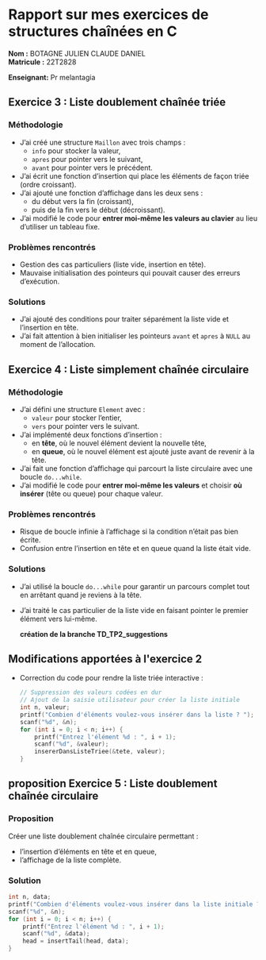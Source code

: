 # Rapport sur mes exercices de structures chaînées en C

**Nom :** BOTAGNE JULIEN CLAUDE DANIEL  
**Matricule :** 22T2828  

**Enseignant:**  Pr melantagia 

## Exercice 3 : Liste doublement chaînée triée

### Méthodologie
- J’ai créé une structure `Maillon` avec trois champs :  
  - `info` pour stocker la valeur,  
  - `apres` pour pointer vers le suivant,  
  - `avant` pour pointer vers le précédent.  
- J’ai écrit une fonction d’insertion qui place les éléments de façon triée (ordre croissant).  
- J’ai ajouté une fonction d’affichage dans les deux sens :  
  - du début vers la fin (croissant),  
  - puis de la fin vers le début (décroissant).  
- J’ai modifié le code pour **entrer moi-même les valeurs au clavier** au lieu d’utiliser un tableau fixe.  

### Problèmes rencontrés
- Gestion des cas particuliers (liste vide, insertion en tête).  
- Mauvaise initialisation des pointeurs qui pouvait causer des erreurs d’exécution.  

### Solutions
- J’ai ajouté des conditions pour traiter séparément la liste vide et l’insertion en tête.  
- J’ai fait attention à bien initialiser les pointeurs `avant` et `apres` à `NULL` au moment de l’allocation.  



## Exercice 4 : Liste simplement chaînée circulaire

### Méthodologie
- J’ai défini une structure `Element` avec :  
  - `valeur` pour stocker l’entier,  
  - `vers` pour pointer vers le suivant.  
- J’ai implémenté deux fonctions d’insertion :  
  - en **tête**, où le nouvel élément devient la nouvelle tête,  
  - en **queue**, où le nouvel élément est ajouté juste avant de revenir à la tête.  
- J’ai fait une fonction d’affichage qui parcourt la liste circulaire avec une boucle `do...while`.  
- J’ai modifié le code pour **entrer moi-même les valeurs** et choisir **où insérer** (tête ou queue) pour chaque valeur.  

### Problèmes rencontrés
- Risque de boucle infinie à l’affichage si la condition n’était pas bien écrite.  
- Confusion entre l’insertion en tête et en queue quand la liste était vide.  

### Solutions
- J’ai utilisé la boucle `do...while` pour garantir un parcours complet tout en arrêtant quand je reviens à la tête.  
- J’ai traité le cas particulier de la liste vide en faisant pointer le premier élément vers lui-même.

  **création de la branche TD_TP2_suggestions**

## Modifications apportées à l'exercice 2

- Correction du code pour rendre la liste triée interactive :  
  ```c
  // Suppression des valeurs codées en dur
  // Ajout de la saisie utilisateur pour créer la liste initiale
  int n, valeur;
  printf("Combien d'éléments voulez-vous insérer dans la liste ? ");
  scanf("%d", &n);
  for (int i = 0; i < n; i++) {
      printf("Entrez l'élément %d : ", i + 1);
      scanf("%d", &valeur);
      insererDansListeTriee(&tete, valeur);
  }

## proposition Exercice  5 : Liste doublement chaînée circulaire

### Proposition
Créer une liste doublement chaînée circulaire permettant :
- l’insertion d’éléments en tête et en queue,  
- l’affichage de la liste complète.

### Solution
```c
int n, data;
printf("Combien d'éléments voulez-vous insérer dans la liste initiale ? ");
scanf("%d", &n);
for (int i = 0; i < n; i++) {
    printf("Entrez l'élément %d : ", i + 1);
    scanf("%d", &data);
    head = insertTail(head, data);
}
